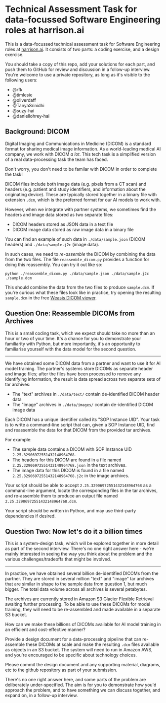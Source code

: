 # Technical Assessment Task for data-focussed Software Engineering roles at harrison.ai

This is a data-focussed technical assessment task for Software Engineering roles at [harrison.ai](harrison.ai).
It consists of two parts: a coding exercise, and a design exercise.

You should take a copy of this repo, add your solutions for each part, and push them to GitHub for review and discussion in a follow-up interview.
You're welcome to use a private repository, as long as it's visible to the following users:

* @rfk
* @timlesie
* @oliverdaff
* @TanyaSrinidhi
* @suzy-hai
* @daniellohrey-hai

## Background: DICOM

Digital Imaging and Communications in Medicine (DICOM) is a standard format for sharing medical image information.
As a world-leading medical AI company, we work with DICOM *a lot*.
This tech task is a simplified version of a real data-processing task the team has faced.

Don't worry, you don't need to be familar with DICOM in order to complete the task!

DICOM files include both image data (e.g. pixels from a CT scan) and headers (e.g. patient
and study identifiers, and information about the originating device). These are typically
stored together in a binary file with extension `.dcm`, which is the preferred format for
our AI models to work with.

However, when we integrate with partner systems, we sometimes find the headers and image
data stored as two separate files:

* DICOM headers stored as JSON data in a text file
* DICOM image data stored as raw image data in a binary file

You can find an example of such data in `./data/sample.json` (DICOM headers)
and `./data/sample.j2c` (image data).

In such cases, we need to *re-assemble* the DICOM by combining the data from the two
files. The file `reassemble_dicom.py` provides a function for doing this reassembly.
You can try it out like so:

```
python ./reassemble_dicom.py ./data/sample.json ./data/sample.j2c ./sample.dcm
```

This should combine the data from the two files to produce `sample.dcm`.
If you're curious what these files look like in practice, try opening the resulting
`sample.dcm` in the free [Weasis DICOM viewer](https://nroduit.github.io/en/index.html).


## Question One: Reassemble DICOMs from Archives

This is a small coding task, which we expect should take no more than an hour or two
of your time. It's a chance for you to demonstrate your familiarity with Python,
but more importantly, it's an opportunity to familiarise yourself with the data model
for the second question.

---

We have obtained some DICOM data from a partner and want to use it for AI model training.
The partner's systems store DICOMs as separate header and image files; after the files have
been processed to remove any identifying information, the result is data spread across two
separate sets of tar archives:

* The "text" archives in `./data/text/` contain de-identified DICOM header data
* The "image" archives in `./data/images/` contain de-identified DICOM image data

Each DICOM has a unique identifier called its "SOP Instance UID". Your task is to write
a command-line script that can, given a SOP Instance UID, find and reassemble the data
for that DICOM from the provided tar archives.

For example:

* The sample data contains a DICOM with SOP Instance UID `2.25.32906972551432148964768`.
* The headers for this DICOM are found in a file
  named `2.25.32906972551432148964768.json` in the text archives.
* The image data for this DICOM is found in a file
  named `2.25.32906972551432148964768.j2c` in the image archives.

Your script should be able to accept `2.25.32906972551432148964768` as a command-line argument,
locate the corresponding files in the tar archives, and re-assemble them to produce
an output file named `2.25.32906972551432148964768.dcm`.

Your script should be written in Python, and may use third-party dependencies if desired.


## Question Two: Now let's do it a billion times

This is a system-design task, which will be explored together in more detail
as part of the second interview. There's no one right answer here - we're mainly
interested in seeing the way you think about the problem and the various 
challenges/tradeoffs that might be involved.

---

In practice, we have obtained several billion de-identified DICOMs from the partner.
They are stored in several million "text" and "image" tar archives that are
similar in shape to the sample data from question 1, but much bigger. The total
data volume across all archives is several petabytes.

The archives are currently stored in Amazon S3 Glacier Flexible Retrieval awaiting further processing.
To be able to use these DICOMs for model training, they will need to be re-assembled
and made available in a separate S3 bucket.

How can we make these billions of DICOMs available for AI model training
in an efficient and cost-effective manner?

Provide a design document for a data-processing pipeline that can re-assemble these
DICOMs at scale and make the resulting `.dcm` files available as objects in
an S3 bucket. The system will need to run in Amazon AWS, and you're encouraged
to be specific about technology choices.

Please commit the design document and any supporting material, diagrams, etc to the
github repository as part of your submission.

There's no one right answer here, and some parts of the problem are deliberately
under-specified. The aim is for you to demonstrate how you'd approach the problem,
and to have something we can discuss together, and expand on, in a follow-up interview.
